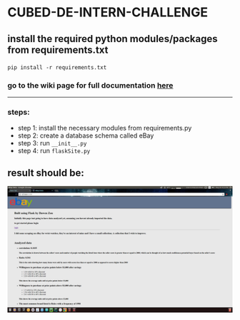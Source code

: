 # CUBED-DE-INTERN-CHALLENGE

## install the required python modules/packages from requirements.txt
`pip install -r requirements.txt`

### go to the wiki page for full documentation [here](https://github.com/DzouOnionGardener/CUBED-DE-INTERN-CHALLENGE/wiki)

___

### steps: 

* step 1: install the necessary modules from requirements.py
* step 2: create a database schema called eBay
* step 3: run `__init__.py`
* step 4: run `flaskSite.py`

## result should be:

[![ui](https://raw.githubusercontent.com/DzouOnionGardener/CUBED-DE-INTERN-CHALLENGE/master/screenshot.png?token=ARmVoCwARJn4qjrK8S3-6c34qxo-J4WTks5ZOEV2wA%3D%3D)](https://raw.githubusercontent.com/DzouOnionGardener/CUBED-DE-INTERN-CHALLENGE/master/screenshot.png?token=ARmVoCwARJn4qjrK8S3-6c34qxo-J4WTks5ZOEV2wA%3D%3D)
